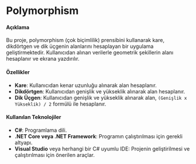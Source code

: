 # Polymorphism
#### Açıklama
Bu proje, polymorphism (çok biçimlilik) prensibini kullanarak kare, dikdörtgen ve dik üçgenin alanlarını hesaplayan bir uygulama geliştirmektedir. Kullanıcıdan alınan verilerle geometrik şekillerin alanı hesaplanır ve ekrana yazdırılır.

#### Özellikler
- **Kare**: Kullanıcıdan kenar uzunluğu alınarak alan hesaplanır.
- **Dikdörtgen**: Kullanıcıdan genişlik ve yükseklik alınarak alan hesaplanır.
- **Dik Üçgen**: Kullanıcıdan genişlik ve yükseklik alınarak alan, `(Genişlik x Yükseklik) / 2` formülü ile hesaplanır.

#### Kullanılan Teknolojiler
- **C#**: Programlama dili.
- **.NET Core veya .NET Framework**: Programın çalıştırılması için gerekli altyapı.
- **Visual Studio** veya herhangi bir C# uyumlu IDE: Projenin geliştirilmesi ve çalıştırılması için önerilen araçlar.
